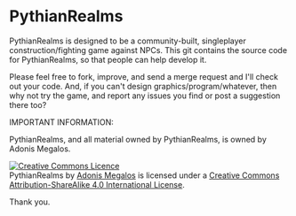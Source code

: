 # PythianRealms
PythianRealms is designed to be a community-built, singleplayer construction/fighting game against NPCs. This git contains the source code for PythianRealms, so that people can help develop it.

Please feel free to fork, improve, and send a merge request and I'll check out your code. And, if you can't design graphics/program/whatever, then why not try the game, and report any issues you find or post a suggestion there too?

IMPORTANT INFORMATION:

PythianRealms, and all material owned by PythianRealms, is owned by Adonis Megalos.

<a rel="license" href="http://creativecommons.org/licenses/by-sa/4.0/"><img alt="Creative Commons Licence" style="border-width:0" src="https://i.creativecommons.org/l/by-sa/4.0/88x31.png" /></a><br /><span xmlns:dct="http://purl.org/dc/terms/" property="dct:title">PythianRealms</span> by <a xmlns:cc="http://creativecommons.org/ns#" href="http://scratso.com:8080" property="cc:attributionName" rel="cc:attributionURL">Adonis Megalos</a> is licensed under a <a rel="license" href="http://creativecommons.org/licenses/by-sa/4.0/">Creative Commons Attribution-ShareAlike 4.0 International License</a>.

Thank you.
